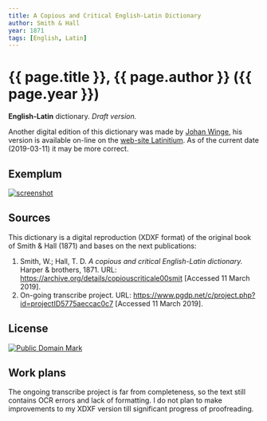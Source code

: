 ```yaml
---
title: A Copious and Critical English-Latin Dictionary
author: Smith & Hall
year: 1871
tags: [English, Latin]
---
```

# {{ page.title }}, {{ page.author }} ({{ page.year }})

**English-Latin** dictionary. _Draft version._

Another digital edition of this dictionary was made by [Johan Winge](https://github.com/Alatius), his version is available on-line on the [web-site Latinitium][1]. As of the current date (2019-03-11) it may be more correct.


## Exemplum

[![screenshot](https://user-images.githubusercontent.com/13879891/54139965-b445b980-4433-11e9-85a7-b543f46bc2b1.png)](https://user-images.githubusercontent.com/13879891/54139972-b60f7d00-4433-11e9-9ca9-3bfb99f447e2.png)


## Sources

This dictionary is a digital reproduction (XDXF format) of the original book of 
Smith & Hall (1871) and bases on the next publications:

1. Smith, W.; Hall, T. D. _A copious and critical English-Latin dictionary._ Harper & brothers, 1871. URL: <https://archive.org/details/copiouscriticale00smit> \[Accessed 11 March 2019\].
1. On-going transcribe project. URL: <https://www.pgdp.net/c/project.php?id=projectID5775aeccac0c7> \[Accessed 11 March 2019\].


## License

<a rel="license" href="http://creativecommons.org/publicdomain/mark/1.0/">
<img src="https://licensebuttons.net/p/mark/1.0/88x31.png"
     style="border-style: none;" alt="Public Domain Mark" />
</a>


## Work plans

The ongoing transcribe project is far from completeness, so the text still contains OCR errors and lack of formatting. I do not plan to make improvements to my XDXF version till significant progress of proofreading.

[1]: https://www.latinitium.com/smithhall
